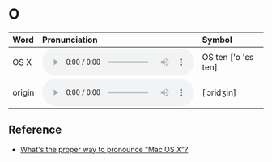 
# O

| Word  | Pronunciation | Symbol |
| :-- | :-- | :-- |
| OS X | <audio :src="$withBase('/audio/OS%20X.mp3')" controls="controls" controlslist="nodownload"></audio> | OS ten ['o 'ɛs ten] |
| origin | <audio :src="$withBase('/audio/origin.mp3')" controls="controls" controlslist="nodownload"></audio> | [ˈɔridʒin] |

## Reference

- [What's the proper way to pronounce “Mac OS X”?](https://apple.stackexchange.com/questions/2549/whats-the-proper-way-to-pronounce-mac-os-x)
